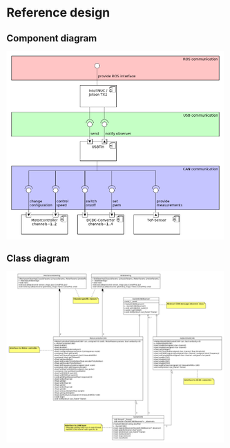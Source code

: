 # Reference design

## Component diagram
![See umlet diagram for an overview](doc/evorobot_component.png "Component diagram of reference design")

## Class diagram
![See umlet diagram for an overview](doc/evorobot_class.png "Class diagram of reference design")
